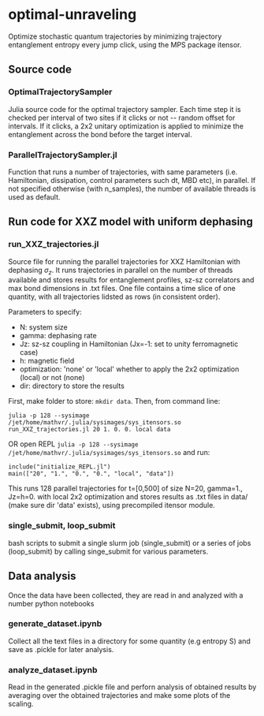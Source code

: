# optimal-unraveling
Optimize stochastic quantum trajectories by minimizing trajectory entanglement entropy every jump click, using the MPS package itensor. 

## Source code

### OptimalTrajectorySampler
Julia source code for the optimal trajectory sampler. Each time step it is checked per interval of two sites if it clicks or not -- random offset for intervals. If it clicks, a 2x2 unitary optimization is applied to minimize the entanglement across the bond before the target interval.

### ParallelTrajectorySampler.jl
Function that runs a number of trajectories, with same parameters (i.e. Hamiltonian, dissipation, control parameters such dt, MBD etc), in parallel. If not specified otherwise (with n_samples), the number of available threads is used as default.

## Run code for XXZ model with uniform dephasing

### run_XXZ_trajectories.jl
Source file for running the parallel trajectories for XXZ Hamiltonian with dephasing $\sigma_z$. It runs trajectories in parallel on the number of threads available and stores results for entanglement profiles, sz-sz correlators and max bond dimensions in .txt files. One file contains a time slice of one quantity, with all trajectories lidsted as rows (in consistent order).

Parameters to specify: 
- N: system size
- gamma: dephasing rate
- Jz: sz-sz coupling in Hamiltonian (Jx=-1: set to unity ferromagnetic case)
- h: magnetic field
- optimization: 'none' or 'local' whether to apply the 2x2 optimization (local) or not (none)
- dir: directory to store the results

First, make folder to store: `mkdir data`.
Then, from command line: 
```
julia -p 128 --sysimage /jet/home/mathvr/.julia/sysimages/sys_itensors.so run_XXZ_trajectories.jl 20 1. 0. 0. local data
```

OR open REPL `julia -p 128 --sysimage /jet/home/mathvr/.julia/sysimages/sys_itensors.so` and run:
```
include("initialize_REPL.jl")
main(["20", "1.", "0.", "0.", "local", "data"])
```

This runs 128 parallel trajectories for t=[0,500] of size N=20, gamma=1., Jz=h=0. with local 2x2 optimization and stores results as .txt files in data/ (make sure dir 'data' exists), using precompiled itensor module.

### single_submit, loop_submit
bash scripts to submit a single slurm job (single_submit) or a series of jobs (loop_submit) by calling singe_submit for various parameters.

## Data analysis
Once the data have been collected, they are read in and analyzed with a number python notebooks

### generate_dataset.ipynb
Collect all the text files in a directory for some quantity (e.g entropy S) and save as .pickle for later analysis.

### analyze_dataset.ipynb
Read in the generated .pickle file and perforn analysis of obtained results by averaging over the obtained trajectories and make some plots of the scaling.


